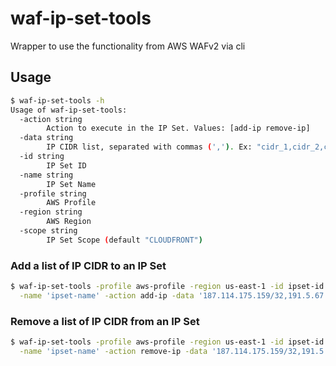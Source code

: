 # waf-ip-set-tools
Wrapper to use the functionality from AWS WAFv2 via cli

## Usage

```sh
$ waf-ip-set-tools -h
Usage of waf-ip-set-tools:
  -action string
    	Action to execute in the IP Set. Values: [add-ip remove-ip]
  -data string
    	IP CIDR list, separated with commas (','). Ex: "cidr_1,cidr_2,cidr_3"
  -id string
    	IP Set ID
  -name string
    	IP Set Name
  -profile string
    	AWS Profile
  -region string
    	AWS Region
  -scope string
    	IP Set Scope (default "CLOUDFRONT")
```

### Add a list of IP CIDR to an IP Set

```sh
$ waf-ip-set-tools -profile aws-profile -region us-east-1 -id ipset-id \
  -name 'ipset-name' -action add-ip -data '187.114.175.159/32,191.5.67.33/32'
```

### Remove a list of IP CIDR from an IP Set

```sh
$ waf-ip-set-tools -profile aws-profile -region us-east-1 -id ipset-id \
  -name 'ipset-name' -action remove-ip -data '187.114.175.159/32,191.5.67.33/32'
```
